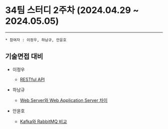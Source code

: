 
# 34팀 스터디 2주차 (2024.04.29 ~ 2024.05.05)

---
    * 참여자 : 이정우, 하남규, 안윤호
## 기술면접 대비

* 이정우
    - [RESTful API](https://wjddn3751.tistory.com/20)

* 하남규
    - [Web Server와 Web Application Server 차이](https://nimble-magpie-173.notion.site/Web-Server-Web-Application-Server-7275517d438044d39b663c3429373a47?pvs=4)

* 안윤호
    - [Kafka와 RabbitMQ 비교](https://contra-innate.tistory.com/7)
